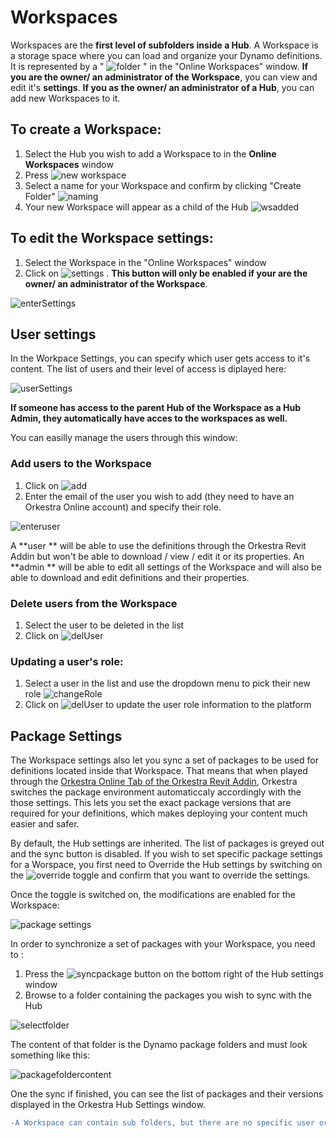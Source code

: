 # Workspaces 
Workspaces are the **first level of subfolders inside a Hub**.
A Workspace is a storage space where you can load and organize your Dynamo definitions. It is represented by a " ![folder](https://datashapes.files.wordpress.com/2020/05/workspace.png?) " in the "Online Workspaces" window.
**If you are the owner/ an administrator of the Workspace**, you can view and edit it's **settings**. **If you as the owner/ an administrator of a Hub**, you can add new Workspaces to it. 

## To create a Workspace:
1. Select the Hub you wish to add a Workspace to in the **Online Workspaces** window
2. Press  ![new workspace](https://datashapes.files.wordpress.com/2020/05/addworkspace.png?)
3. Select a name for your Workspace and confirm by clicking "Create Folder"
![naming](https://datashapes.files.wordpress.com/2020/05/namingws.png?)
4. Your new Workspace will appear as a child of the Hub
![wsadded](https://datashapes.files.wordpress.com/2020/05/wsadded.png?)

## To edit the Workspace settings:
1. Select the Workspace in the "Online Workspaces" window 
2. Click on ![settings](https://datashapes.files.wordpress.com/2020/05/hub-settings.png?) . **This button will only be enabled if your are the owner/ an administrator of the Workspace**.

![enterSettings](https://datashapes.files.wordpress.com/2020/05/enterwssettings.png?)

## User settings

In the Workpace Settings, you can specify which user gets access to it's content. The list of users and their level of access is diplayed here:

![userSettings](https://datashapes.files.wordpress.com/2020/05/wsusers.png?resize=107%2C107)

**If someone has access to the parent Hub of the Workspace as a Hub Admin, they automatically have acces to the workspaces as well.**

You can easilly manage the users through this window:

### Add users to the Workspace
1. Click on ![add](https://datashapes.files.wordpress.com/2020/05/adduser.png?)
2. Enter the email of the user you wish to add (they need to have an Orkestra Online account) and specify their role.

![enteruser](https://datashapes.files.wordpress.com/2020/05/enteruser.png?)

A **user ** will be able to use the definitions through the Orkestra Revit Addin but won't be able to download / view / edit it or its properties. 
An **admin ** will be able to edit all settings of the Workspace and will also be able to download and edit definitions and their properties.

### Delete users from the Workspace
1. Select the user to be deleted in the list 
2. Click on ![delUser](https://datashapes.files.wordpress.com/2020/05/deluser.png?)

### Updating a user's role:
1. Select a user in the list and use the dropdown menu to pick their new role
![changeRole](https://datashapes.files.wordpress.com/2020/05/changerole.png?)
2. Click on ![delUser](https://datashapes.files.wordpress.com/2020/05/updaterole.png?) to update the user role information to the platform 

## Package Settings

The Workspace settings also let you sync a set of packages to be used for definitions located inside that Workspace. That means that when played through the [Orkestra Online Tab of the Orkestra Revit Addin](https://github.com/MostafaElAyoubi/Orkestra_Online/wiki/Orkestra-Online-Player-Tab), Orkestra switches the package environment automaticcaly accordingly with the those settings. 
This lets you set the exact package versions that are required for your definitions, which makes deploying your content much easier and safer.

By default, the Hub settings are inherited. The list of packages is greyed out and the  sync button is disabled. 
If you wish to set specific package settings for a Worspace, you first need to Override the Hub settings by switching on the ![override](https://datashapes.files.wordpress.com/2020/05/overridehubsettings.png?) toggle and confirm that you want to override the settings.

Once the toggle is switched on, the modifications are enabled for the Workspace:

![package settings](https://datashapes.files.wordpress.com/2020/05/overriden.png?)

In order to synchronize a set of packages with your Workspace, you need to : 
1. Press the ![syncpackage](https://datashapes.files.wordpress.com/2020/05/synpackages-1.png?) button on the bottom right of the Hub settings window
2. Browse to a folder containing the packages you wish to sync with the Hub

![selectfolder](https://datashapes.files.wordpress.com/2020/05/set-package-folder-1.png?)

The content of that folder is the Dynamo package folders and must look something like this:

![packagefoldercontent](https://datashapes.files.wordpress.com/2020/05/packages-1.png?)

One the sync if finished, you can see the list of packages and their versions displayed in the Orkestra Hub Settings window.

```diff
-A Workspace can contain sub folders, but there are no specific user or package setting at their level-
```